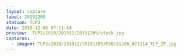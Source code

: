 ```yaml
---
layout: capture
label: 20191205
station: TLP2
date: 2019-12-06 07:11:14
preview:  TLP2/2019/201912/20191205/stack.jpg
capturas:
  - imagem: TLP2/2019/201912/20191205/M20191206_071114_TLP_2P.jpg
---
```

